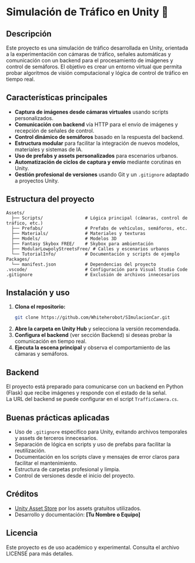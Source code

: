 # Simulación de Tráfico en Unity 🚦

## Descripción

Este proyecto es una simulación de tráfico desarrollada en Unity, orientada a la experimentación con cámaras de tráfico, señales automáticas y comunicación con un backend para el procesamiento de imágenes y control de semáforos. El objetivo es crear un entorno virtual que permita probar algoritmos de visión computacional y lógica de control de tráfico en tiempo real.

## Características principales

- **Captura de imágenes desde cámaras virtuales** usando scripts personalizados.
- **Comunicación con backend** vía HTTP para el envío de imágenes y recepción de señales de control.
- **Control dinámico de semáforos** basado en la respuesta del backend.
- **Estructura modular** para facilitar la integración de nuevos modelos, materiales y sistemas de IA.
- **Uso de prefabs y assets personalizados** para escenarios urbanos.
- **Automatización de ciclos de captura y envío** mediante corutinas en Unity.
- **Gestión profesional de versiones** usando Git y un `.gitignore` adaptado a proyectos Unity.

## Estructura del proyecto

```
Assets/
  ├── Scripts/                # Lógica principal (cámaras, control de tráfico, etc.)
  ├── Prefabs/                # Prefabs de vehículos, semáforos, etc.
  ├── Materials/              # Materiales y texturas
  ├── Models/                 # Modelos 3D
  ├── Fantasy Skybox FREE/    # Skybox para ambientación
  ├── ModularLowpolyStreetsFree/ # Calles y escenarios urbanos
  └── TutorialInfo/           # Documentación y scripts de ejemplo
Packages/
  └── manifest.json           # Dependencias del proyecto
.vscode/                      # Configuración para Visual Studio Code
.gitignore                    # Exclusión de archivos innecesarios
```

## Instalación y uso

1. **Clona el repositorio:**
   ```bash
   git clone https://github.com/Whiteherobot/SImulacionCar.git
   ```
2. **Abre la carpeta en Unity Hub** y selecciona la versión recomendada.
3. **Configura el backend** (ver sección Backend) si deseas probar la comunicación en tiempo real.
4. **Ejecuta la escena principal** y observa el comportamiento de las cámaras y semáforos.

## Backend

El proyecto está preparado para comunicarse con un backend en Python (Flask) que recibe imágenes y responde con el estado de la señal.  
La URL del backend se puede configurar en el script `TrafficCamera.cs`.

## Buenas prácticas aplicadas

- Uso de `.gitignore` específico para Unity, evitando archivos temporales y assets de terceros innecesarios.
- Separación de lógica en scripts y uso de prefabs para facilitar la reutilización.
- Documentación en los scripts clave y mensajes de error claros para facilitar el mantenimiento.
- Estructura de carpetas profesional y limpia.
- Control de versiones desde el inicio del proyecto.

## Créditos

- [Unity Asset Store](https://assetstore.unity.com/) por los assets gratuitos utilizados.
- Desarrollo y documentación: **[Tu Nombre o Equipo]**

## Licencia

Este proyecto es de uso académico y experimental. Consulta el archivo LICENSE para más detalles.


